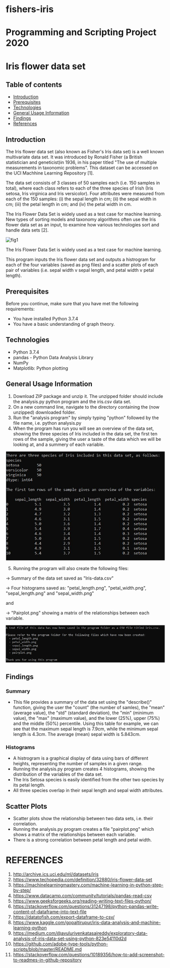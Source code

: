 # fishers-iris
# Programming and Scripting Project 2020

# Iris flower data set

## Table of contents
* [Introduction](#introduction)
* [Prerequisites](#prerequisites)
* [Technologies](#technologies)
* [General Usage Information](#general_usage_information)
* [Findings](#findings)
* [References](#references)

## Introduction

The Iris flower data set (also known as Fisher's Iris data set) is a well known multivariate data set. It was introduced by Ronald Fisher (a British statistician and geneticist)in 1936, in his paper titled "The use of multiple measurements in taxonomic problems". This dataset can be accessed on the UCI Machhine Learning Repository [1].

The data set consists of 3 classes of 50 samples each (i.e. 150 samples in total), where each class refers to each of the three species of Irish (Iris setosa, Iris virginica and Iris versicolor). Four attributes were measured from each of the 150 samples: (i) the sepal length in cm; (ii) the sepal width in cm; (iii) the petal length in cm; and (iv) the petal width in cm.

The Iris Flower Data Set is widely used as a test case for machine learning. New types of sorting models and taxonomy algorithms often use the Iris flower data set as an input, to examine how various technologies sort and handle data sets [2].

![fig1](https://miro.medium.com/max/362/1*XN85Vu-SmkJc3TkwgTx5Kw.jpeg)

The Iris Flower Data Set is widely used as a test case for machine learning. 

This program inputs the Iris flower data set and outputs a histrogram for each of the four variables (saved as png files) and a scatter plots of each pair of variables (i.e. sepal width v sepal length, and petal width v petal length).

## Prerequisites

Before you continue, make sure that you have met the following requirements:
* You have installed Python 3.7.4
* You have a basic understanding of graph theory.

## Technologies

- Python 3.7.4
- pandas - Python Data Analysis Library
- NumPy
- Matplotlib: Python plotting 

## General Usage Information
1. Download ZIP package and unzip it. The unzipped folder should include the analysis.py python program and the iris.csv data set.
2. On a new command line, navigate to the directory containing the (now unzipped) downloaded folder.
3. Run the "analysis program" by simply typing "python" followed by the file name, i.e. python analysis.py
4. When the program has run you will see an overview of the data set, showing the three species of Iris included in the data set, the first ten rows of the sample, giving the user a taste of the data which we will be looking at, and a summery of each variable.

![Fig1](https://github.com/jbrad88/fishers-iris/blob/master/Screenshots%20and%20images/Fig1.JPG?raw=true)

5. Running the program will also create the following files:

-> Summary of the data set saved as "Iris-data.csv"

-> Four histograms saved as: "petal_length.png", "petal_width.png", "sepal_length.png" and "sepal_width.png"

and

-> "Pairplot.png" showing a matrix of the relationships between each variable. 

![Fig2](https://github.com/jbrad88/fishers-iris/blob/master/Screenshots%20and%20images/Fig2.JPG)

## Findings 

### Summary
* This file provides a summary of the data set using the "describe()" function, giving the user the "count" (the number of samles), the "mean" (average value), the "std" (standard deviation), the "min" (minimum value), the "max" (maximum value), and the lower (25%), upper (75%) and the middle (50%) percentile. Using this table for example, we can see that the maximum sepal length is 7.9cm, while the minimum sepal length is 4.3cm. The average (mean) sepal width is 5.843cm. 

### Histograms
* A histrogram is a graphical display of data using bars of different heights, representing the number of samples in a given range.
* Running the analysis.py program creates 4 histograms, showing the distribution of the variables of the data set.
* The Iris Setosa species is easily identified from the other two species by its petal length.
* All three species overlap in their sepal length and sepal width attributes.

## Scatter Plots
* Scatter plots show the relationship between two data sets, i.e. their correlation.
* Running the analysis.py program creates a file "pairplot.png" which shows a matrix of the relationships between each variable.
* There is a strong correlation between petal length and petal width.



# REFERENCES
1. http://archive.ics.uci.edu/ml/datasets/iris
2. https://www.techopedia.com/definition/32880/iris-flower-data-set
3. https://machinelearningmastery.com/machine-learning-in-python-step-by-step/
4. https://www.datacamp.com/community/tutorials/pandas-read-csv
5. https://www.geeksforgeeks.org/reading-writing-text-files-python/
6. https://stackoverflow.com/questions/31247198/python-pandas-write-content-of-dataframe-into-text-file
7. https://datatofish.com/export-dataframe-to-csv/
8. https://www.kaggle.com/gopaltirupur/iris-data-analysis-and-machine-learning-python
9. https://medium.com/@avulurivenkatasaireddy/exploratory-data-analysis-of-iris-data-set-using-python-823e54110d2d
10. https://github.com/adobe-type-tools/python-scripts/blob/master/README.md
11. https://stackoverflow.com/questions/10189356/how-to-add-screenshot-to-readmes-in-github-repository
